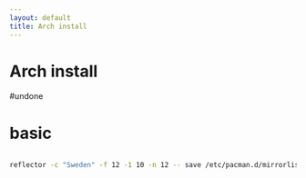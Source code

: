 ```yaml
---
layout: default
title: Arch install
---
```

# Arch install
#undone

# basic
```bash

reflector -c "Sweden" -f 12 -1 10 -n 12 -- save /etc/pacman.d/mirrorlist

```




